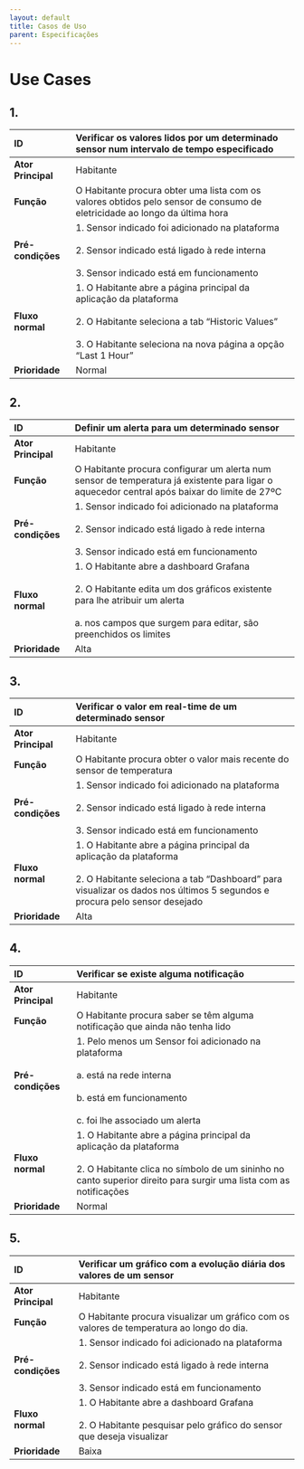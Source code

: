 ```yaml
---
layout: default
title: Casos de Uso
parent: Especificações
---
```


# Use Cases

## 1.

<div markdown="1">

| ID | Verificar os valores lidos por um determinado sensor num intervalo de tempo especificado                                  |
|:---------------|:------------------------------------------------------------------------------------------------------------------|
| <b>Ator Principal<b/> | Habitante                                                                                                        |
| <b>Função<b/>         | O Habitante procura obter uma lista com os valores obtidos pelo sensor de consumo de eletricidade ao longo da última hora   |
| <b>Pré-condições<b/> | 1. Sensor indicado foi adicionado na plataforma <br/><br/> 2. Sensor indicado está ligado à rede interna <br/><br/> 3. Sensor indicado está em funcionamento |
| <b>Fluxo normal<b/>   | 1. O Habitante abre a página principal da aplicação da plataforma <br/><br/> 2. O Habitante seleciona a tab “Historic Values” <br/><br/> 3. O Habitante seleciona na nova página a opção “Last 1 Hour” |
| <b>Prioridade<b/> | Normal |

</div>

## 2.

<div markdown="1">

| ID | Definir um alerta para um determinado sensor                                  |
|:---------------|:------------------------------------------------------------------------------------------------------------------|
| <b>Ator Principal<b/> | Habitante                                                                                                        |
| <b>Função<b/>         | O Habitante procura configurar um alerta num sensor de temperatura já existente para ligar o aquecedor central após baixar do limite de 27ºC   |
| <b>Pré-condições<b/> | 1. Sensor indicado foi adicionado na plataforma <br/><br/> 2. Sensor indicado está ligado à rede interna <br/><br/> 3. Sensor indicado está em funcionamento |
| <b>Fluxo normal<b/>   | 1. O Habitante abre a dashboard Grafana <br/><br/> 2. O Habitante edita um dos gráficos existente para lhe atribuir um alerta <br/><br/> a. nos campos que surgem para editar, são preenchidos os limites |
| <b>Prioridade<b/> | Alta |

</div>

## 3.

<div markdown="1">

| ID | Verificar o valor em real-time de um determinado sensor                                  |
|:---------------|:------------------------------------------------------------------------------------------------------------------|
| <b>Ator Principal<b/> | Habitante                                                                                                        |
| <b>Função<b/>         | O Habitante procura obter o valor mais recente do sensor de temperatura  |
| <b>Pré-condições<b/> | 1. Sensor indicado foi adicionado na plataforma <br/><br/> 2. Sensor indicado está ligado à rede interna <br/><br/> 3. Sensor indicado está em funcionamento |
| <b>Fluxo normal<b/>   | 1. O Habitante abre a página principal da aplicação da plataforma <br/><br/> 2. O Habitante seleciona a tab “Dashboard” para visualizar os dados nos últimos 5 segundos e procura pelo sensor desejado |
| <b>Prioridade<b/> | Alta |

</div>

## 4.

<div markdown="1">

| ID | Verificar se existe alguma notificação                                  |
|:---------------|:------------------------------------------------------------------------------------------------------------------|
| <b>Ator Principal<b/> | Habitante                                                                                                        |
| <b>Função<b/>         | O Habitante procura saber se têm alguma notificação que ainda não tenha lido  |
| <b>Pré-condições<b/> | 1. Pelo menos um Sensor foi adicionado na plataforma <br/><br/> a. está na rede interna <br/><br/> b. está em funcionamento <br/><br/> c. foi lhe associado um alerta |
| <b>Fluxo normal<b/>   | 1. O Habitante abre a página principal da aplicação da plataforma <br/><br/> 2. O Habitante clica no símbolo de um sininho no canto superior direito para surgir uma lista com as notificações |
| <b>Prioridade<b/> | Normal |

</div>

## 5.

<div markdown="1">

| ID | Verificar um gráfico com a evolução diária dos valores de um sensor                                  |
|:---------------|:------------------------------------------------------------------------------------------------------------------|
| <b>Ator Principal<b/> | Habitante                                                                                                        |
| <b>Função<b/>         | O Habitante procura visualizar um gráfico com os valores de temperatura ao longo do dia.  |
| <b>Pré-condições<b/> | 1. Sensor indicado foi adicionado na plataforma <br/><br/> 2. Sensor indicado está ligado à rede interna <br/><br/> 3. Sensor indicado está em funcionamento |
| <b>Fluxo normal<b/>   | 1. O Habitante abre a dashboard Grafana <br/><br/> 2. O Habitante pesquisar pelo gráfico do sensor que deseja visualizar |
| <b>Prioridade<b/> | Baixa |

</div>
